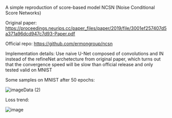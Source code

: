 A simple reproduction of score-based model NCSN (Noise Conditional Score Networks)

Original paper: https://proceedings.neurips.cc/paper_files/paper/2019/file/3001ef257407d5a371a96dcd947c7d93-Paper.pdf

Official repo: https://github.com/ermongroup/ncsn

Implementation details: Use naive U-Net composed of convolutions and IN instead of the refineNet archetecture from original paper, which turns out that the convergence speed will be slow than official release and only tested valid on MNIST

Some samples on MNIST after 50 epochs:

![imageData (2)](https://github.com/user-attachments/assets/c6230598-dc22-4f6e-9a95-4015433f0d63)

Loss trend:

![image](https://github.com/user-attachments/assets/b02dd5ae-47af-4cf8-b444-9c46bae03933)

